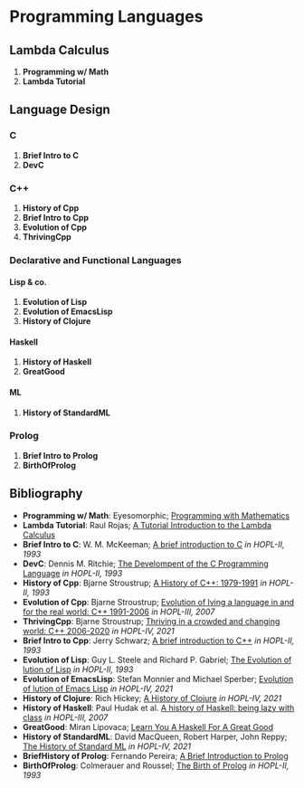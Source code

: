 # Programming Languages
## Lambda Calculus
1. **Programming w/ Math**
2. **Lambda Tutorial**
## Language Design
### C
1. **Brief Intro to C**
2. **DevC**
### C++
1. **History of Cpp**
2. **Brief Intro to Cpp**
3. **Evolution of Cpp**
4. **ThrivingCpp**
### Declarative and Functional Languages
#### Lisp & co.
1. **Evolution of Lisp**
2. **Evolution of EmacsLisp**
3. **History of Clojure**
#### Haskell
1. **History of Haskell**
2. **GreatGood**
#### ML
1. **History of StandardML**
### Prolog
1. **Brief Intro to Prolog**
2. **BirthOfProlog**

## Bibliography
* **Programming w/ Math**: Eyesomorphic; [Programming with Mathematics](https://www.youtube.com/watch?v=ViPNHMSUcog)
* **Lambda Tutorial**: Raul Rojas; [A Tutorial Introduction to the Lambda Calculus](https://personal.utdallas.edu/~gupta/courses/apl/lambda.pdf)
* **Brief Intro to C**: W. M. McKeeman; [A brief introduction to C](https://dl.acm.org/doi/pdf/10.1145/154766.155382) *in HOPL-II, 1993*
* **DevC**: Dennis M. Ritchie; [The Develompent of the C Programming Language](https://brent.hailpern.com/wp-content/uploads/2020/02/p671-ritchie.pdf) *in HOPL-II, 1993*
* **History of Cpp**: Bjarne Stroustrup; [A History of C++: 1979-1991](https://dl.acm.org/doi/pdf/10.1145/154766.155375) *in HOPL-II, 1993*
* **Evolution of Cpp**: Bjarne Stroustrup; [Evolution of lving a language in and for the real world: C++ 1991-2006](https://www.stroustrup.com/hopl-almost-final.pdf) *in HOPL-III, 2007*
* **ThrivingCpp**: Bjarne Stroustrup; [Thriving in a crowded and changing world: C++ 2006-2020](https://www.stroustrup.com/hopl20main-p5-p-bfc9cd4--final.pdf) *in HOPL-IV, 2021*
* **Brief Intro to Cpp**: Jerry Schwarz; [A brief introduction to C++](https://dl.acm.org/doi/pdf/10.1145/154766.155383) *in HOPL-II, 1993*
* **Evolution of Lisp**: Guy L. Steele and Richard P. Gabriel; [The Evolution of lution of Lisp](https://dl.acm.org/doi/pdf/10.1145/154766.155373) *in HOPL-II, 1993*
* **Evolution of EmacsLisp**: Stefan Monnier and Michael Sperber; [Evolution of lution of Emacs Lisp](https://dl.acm.org/doi/pdf/10.1145/3386324) *in HOPL-IV, 2021*
* **History of Clojure**: Rich Hickey; [A History of Clojure](https://dl.acm.org/doi/pdf/10.1145/3386321) *in HOPL-IV, 2021*
* **History of Haskell**: Paul Hudak et al. [A history of Haskell: being lazy with class](https://www.microsoft.com/en-us/research/wp-content/uploads/2016/07/history.pdf) *in HOPL-III, 2007*
* **GreatGood**: Miran Lipovaca; [Learn You A Haskell For A Great Good](https://learnyouahaskell.com/introduction)
* **History of StandardML**: David MacQueen, Robert Harper, John Reppy; [The History of Standard ML](https://smlfamily.github.io/history/SML-history.pdf) *in HOPL-IV, 2021*
* **BriefHistory of Prolog**: Fernando Pereira; [A Brief Introduction to Prolog](https://dl.acm.org/doi/pdf/10.1145/154766.155398)
* **BirthOfProlog**: Colmerauer and Roussel; [The Birth of Prolog](https://dl.acm.org/doi/pdf/10.1145/154766.155362) *in HOPL-II, 1993*
